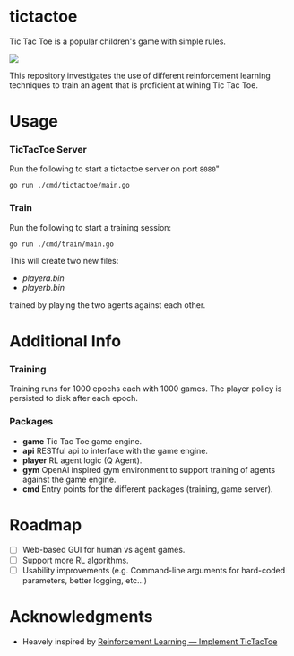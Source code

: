 # tictactoe
Tic Tac Toe is a popular children's game with simple rules.

![](https://upload.wikimedia.org/wikipedia/commons/7/7d/Tic-tac-toe-animated.gif)

This repository investigates the use of different reinforcement learning techniques to train an agent that is proficient at wining Tic Tac Toe.

# Usage

### TicTacToe Server
Run the following to start a tictactoe server on port `8080`"
```
go run ./cmd/tictactoe/main.go
```

### Train

Run the following to start a training session:
```
go run ./cmd/train/main.go
```
This will create two new files:
* _playera.bin_
* _playerb.bin_

trained by playing the two agents against each other.

# Additional Info

### Training

Training runs for 1000 epochs each with 1000 games. The player policy is persisted to disk after each epoch.

### Packages

* __game__ Tic Tac Toe game engine.
* __api__ RESTful api to interface with the game engine.
* __player__ RL agent logic (Q Agent).
* __gym__ OpenAI inspired gym environment to support training of agents against the game engine.
* __cmd__ Entry points for the different packages (training, game server).

# Roadmap

* [ ] Web-based GUI for human vs agent games.
* [ ] Support more RL algorithms.
* [ ] Usability improvements (e.g. Command-line arguments for hard-coded parameters, better logging, etc...)

# Acknowledgments

* Heavely inspired by [Reinforcement Learning — Implement TicTacToe](https://towardsdatascience.com/reinforcement-learning-implement-tictactoe-189582bea542)
